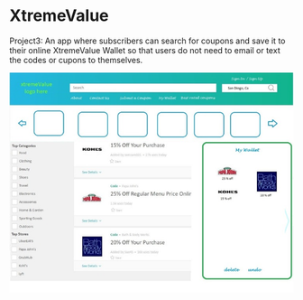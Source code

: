 # XtremeValue
Project3: An app where subscribers can search for coupons and save it to their online XtremeValue Wallet so that users do not need to email or text the codes or cupons to themselves.

![XtremeValue mock-up](frontend/public/assets/images/xtreme_720.jpg)